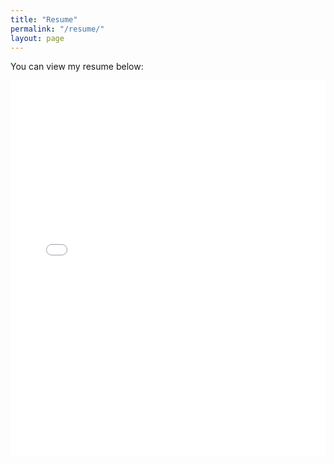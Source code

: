 ```yaml
---
title: "Resume"
permalink: "/resume/"
layout: page
---
```



You can view my resume below:

<div class="pdf-container">
    <iframe src="/portfolio/outputt.pdf#toolbar=0&navpanes=0" width="100%" height="600px" style="border: none;">
        <p>Your browser does not support iframes. Please contact me for a copy of my resume.</p>
    </iframe>
</div>

<style>
    .pdf-container {
        width: 100%;
        height: 600px;
        overflow: auto;
        -webkit-overflow-scrolling: touch;
    }
    .pdf-container iframe {
        width: 100%;
        height: 100%;
        border: none;
    }
</style>

<script>
    document.addEventListener('contextmenu', event => event.preventDefault());
</script>
